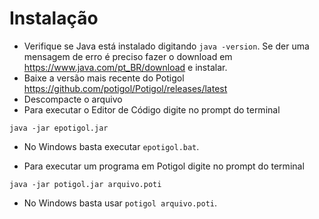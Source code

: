 # Instalação

- Verifique se Java está instalado digitando `java -version`. Se der uma mensagem de erro é preciso fazer o download em https://www.java.com/pt_BR/download e instalar.
- Baixe a versão mais recente do Potigol https://github.com/potigol/Potigol/releases/latest
- Descompacte o arquivo
- Para executar o Editor de Código digite no prompt do terminal

````java -jar epotigol.jar````

- No Windows basta executar `epotigol.bat`.

- Para executar um programa em Potigol digite no prompt do terminal

````java -jar potigol.jar arquivo.poti````

- No Windows basta usar `potigol arquivo.poti`.

